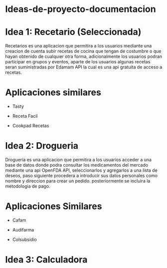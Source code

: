 # Ideas-de-proyecto-documentacion



# Idea 1: Recetario   (Seleccionada)


Recetarios es una aplicacion que permitira a los usuarios mediante una creacion de cuenta subir recetas de cocina que tengan de costumbre o que hayan obtenido de cualquier otra forma, adicionalmente los usuarios podran participar en grupos y eventos, aparte de los usuarios algunas recetas seran suministradas por Edamam API la cual es una api gratuita de acceso a recetas.

# Aplicaciones similares
* Tasty

* Receta Facil 

* Cookpad Recetas



# Idea 2: Drogueria 


Drogueria es una aplicacion que permitira a los usuarios acceder a una base de datos donde podra consultar los medicamentos del mercado mediante una api OpenFDA API, seleccionarlos y agregarlos a una lista de deseos, paso siguiente procedera a introducir sus datos personales como nombre y direccion para crear un pedido. posteriormente se incluira la metodologia de pago.


# Aplicaciones Similares  
* Cafam

* Audifarma

* Colsubsidio 

# Idea 3: Calculadora 

